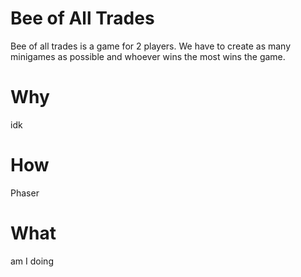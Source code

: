 # Bee of All Trades
Bee of all trades is a game for 2 players. We have to create as many minigames as possible and whoever wins the most wins the game.
# Why
idk
# How
Phaser
# What
am I doing
